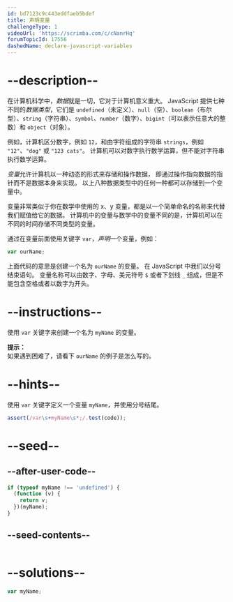 ```yaml
---
id: bd7123c9c443eddfaeb5bdef
title: 声明变量
challengeType: 1
videoUrl: 'https://scrimba.com/c/cNanrHq'
forumTopicId: 17556
dashedName: declare-javascript-variables
---
```


# --description--

在计算机科学中，<dfn>数据</dfn>就是一切，它对于计算机意义重大。 JavaScript 提供七种不同的<dfn>数据类型</dfn>，它们是 `undefined`（未定义）、`null`（空）、`boolean`（布尔型）、`string`（字符串）、`symbol`、`number`（数字）、`bigint`（可以表示任意大的整数）和 `object`（对象）。

例如，计算机区分数字，例如 `12`，和由字符组成的字符串 `strings`，例如 `"12"`、`"dog"` 或 `"123 cats"`。 计算机可以对数字执行数学运算，但不能对字符串执行数学运算。

<dfn>变量</dfn>允许计算机以一种动态的形式来存储和操作数据， 即通过操作指向数据的指针而不是数据本身来实现。 以上八种数据类型中的任何一种都可以存储到一个变量中。

变量非常类似于你在数学中使用的 x、y 变量，都是以一个简单命名的名称来代替我们赋值给它的数据。 计算机中的变量与数学中的变量不同的是，计算机可以在不同的时间存储不同类型的变量。

通过在变量前面使用关键字 `var`，<dfn>声明</dfn>一个变量，例如：

```js
var ourName;
```

上面代码的意思是创建一个名为 `ourName` 的变量。 在 JavaScript 中我们以分号结束语句。 变量名称可以由数字、字母、美元符号 `$` 或者下划线 `_` 组成，但是不能包含空格或者以数字为开头。

# --instructions--

使用 `var` 关键字来创建一个名为 `myName` 的变量。

**提示：**  
如果遇到困难了，请看下 `ourName` 的例子是怎么写的。

# --hints--

使用 `var` 关键字定义一个变量 `myName`，并使用分号结尾。

```js
assert(/var\s+myName\s*;/.test(code));
```

# --seed--

## --after-user-code--

```js
if (typeof myName !== 'undefined') {
  (function (v) {
    return v;
  })(myName);
}
```

## --seed-contents--

```js

```

# --solutions--

```js
var myName;
```
